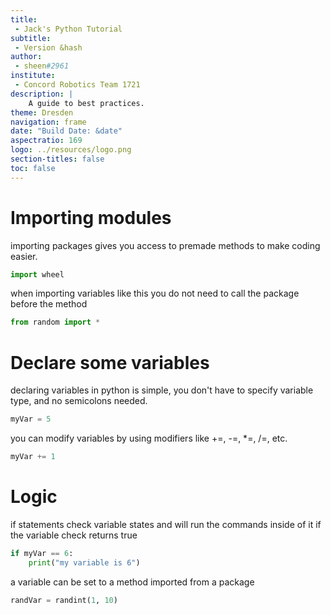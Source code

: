 ```yaml
---
title:
 - Jack's Python Tutorial
subtitle:
 - Version &hash
author:
 - sheen#2961
institute:
 - Concord Robotics Team 1721
description: |
    A guide to best practices.
theme: Dresden
navigation: frame
date: "Build Date: &date"
aspectratio: 169
logo: ../resources/logo.png
section-titles: false
toc: false
---
```



# Importing modules

importing packages gives you access to premade methods to make coding easier.

```python
import wheel
```

when importing variables like this you do not need to call the package before the method

```python
from random import *
```

# Declare some variables

declaring variables in python is simple, you don't have 
to specify variable type, and no semicolons needed.

```python
myVar = 5
```

you can modify variables by using modifiers like +=, -=, *=, /=, etc.

```python
myVar += 1
```

# Logic

if statements check variable states and will run the commands inside of it if the variable check returns true

```python
if myVar == 6:
    print("my variable is 6")
```

a variable can be set to a method imported from a package

```python
randVar = randint(1, 10)
```
